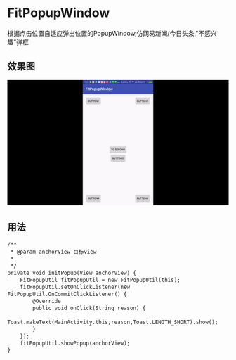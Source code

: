 # FitPopupWindow
根据点击位置自适应弹出位置的PopupWindow,仿网易新闻/今日头条,"不感兴趣"弹框

## 效果图
![PopupWindow](/popupwindow.gif)

## 用法


	/**
	 * @param anchorView 目标view
	 * 
	 */	
	private void initPopup(View anchorView) {
        FitPopupUtil fitPopupUtil = new FitPopupUtil(this);
        fitPopupUtil.setOnClickListener(new FitPopupUtil.OnCommitClickListener() {
            @Override
            public void onClick(String reason) {
                Toast.makeText(MainActivity.this,reason,Toast.LENGTH_SHORT).show();
            }
        });
        fitPopupUtil.showPopup(anchorView);
    }
